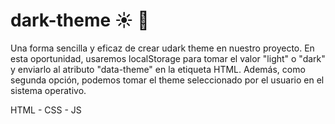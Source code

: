 # dark-theme ☀️ 🌙
Una forma sencilla y eficaz de crear udark theme en nuestro proyecto. En esta oportunidad, usaremos localStorage para tomar el valor "light" o "dark" y enviarlo al atributo "data-theme" en la etiqueta HTML. Además, como segunda opción, podemos tomar el theme seleccionado por el usuario en el sistema operativo.

HTML - CSS - JS

